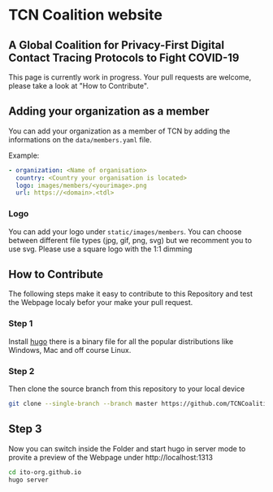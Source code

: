 # TCN Coalition website

## A Global Coalition for Privacy-First Digital Contact Tracing Protocols to Fight COVID-19

This page is currently work in progress. Your pull requests are welcome, please take a look at "How to Contribute".

## Adding your organization as a member

You can add your organization as a member of TCN by adding the informations on the `data/members.yaml` file. 

Example:

```yaml
- organization: <Name of organisation>
  country: <Country your organisation is located>
  logo: images/members/<yourimage>.png
  url: https://<domain>.<tdl>
```

### Logo

You can add your logo under ``static/images/members``. You can choose between different file types (jpg, gif, png, svg) but we recomment you to use svg. Please use a square logo with the 1:1 dimming


## How to Contribute

The following steps make it easy to contribute to this Repository and test the Webpage localy befor your make your pull request. 

### Step 1

Install [hugo](https://gohugo.io/getting-started/installing/) there is a binary file for all the popular distributions like Windows, Mac and off course Linux. 

### Step 2 

Then clone the source branch from this repository to your local device

```bash
git clone --single-branch --branch master https://github.com/TCNCoalition/website.git
```

## Step 3

Now you can switch inside the Folder and start hugo in server mode to provite a preview of the Webpage under http://localhost:1313

```bash
cd ito-org.github.io
hugo server
```